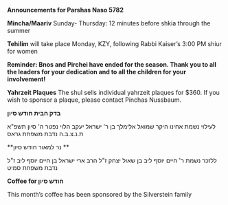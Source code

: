 **Announcements for Parshas Naso 5782** 

**Mincha/Maariv** Sunday- Thursday: 12 minutes before shkia through the summer

**Tehilim** will take place Monday, KZY, following Rabbi Kaiser’s 3:00 PM shiur for women

**Reminder: Bnos and Pirchei have ended for the season. Thank you to all the leaders for your dedication and to all the children for your involvement!**
 
**Yahrzeit Plaques** The shul sells individual yahrzeit plaques for $360. If you wish to sponsor a plaque, please contact Pinchas Nussbaum.

**בדק הבית חודש סיון**

לעילוי נשמת אחינו היקר
שמואל אלימלך בן ר' ישראל יעקב הלוי
נפטר ה' סיון תשפ"א
ת.נ.צ.ב.ה
נדבת משפחת גראס

**נר למאור
חודש סיון
** 

ללזכר נשמת
ר' חיים יוסף ליב בן שאול יצחק ז"ל
הרב ארי ישראל בן חיים יוסף ליב ז"ל
נדבת משפחת סמיט

**Coffee for חודש סיון**  

This month’s coffee has been
sponsored by the Silverstein family
